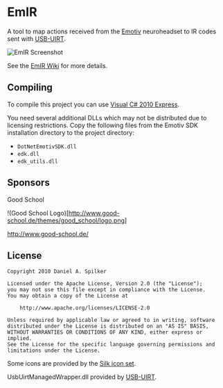 EmIR
====

A tool to map actions received from the [Emotiv][1] neuroheadset to IR codes 
sent with [USB-UIRT][2].

![EmIR Screenshot][6]

See the [EmIR Wiki][5] for more details.

Compiling
---------

To compile this project you can use [Visual C# 2010 Express][4].

You need several additional DLLs which may not be distributed due to licensing
restrictions. Copy the following files from the Emotiv SDK installation
directory to the project directory:

* `DotNetEmotivSDK.dll`
* `edk.dll`
* `edk_utils.dll`

Sponsors
-------

Good School

!(Good School Logo)[http://www.good-school.de/themes/good_school/logo.png]

http://www.good-school.de/

License
-------

	Copyright 2010 Daniel A. Spilker
	
	Licensed under the Apache License, Version 2.0 (the "License");
	you may not use this file except in compliance with the License.
	You may obtain a copy of the License at
	
	    http://www.apache.org/licenses/LICENSE-2.0
	
	Unless required by applicable law or agreed to in writing, software
	distributed under the License is distributed on an "AS IS" BASIS,
	WITHOUT WARRANTIES OR CONDITIONS OF ANY KIND, either express or implied.
	See the License for the specific language governing permissions and
	limitations under the License.

Some icons are provided by the [Silk icon set][3].

UsbUirtManagedWrapper.dll provided by [USB-UIRT][2].

[1]: http://www.emotiv.com/
[2]: http://www.usbuirt.com/
[3]: http://www.famfamfam.com/lab/icons/silk/
[4]: http://www.microsoft.com/express/Downloads/#2010-Visual-CS
[5]: http://github.com/daspilker/emir/wiki
[6]: http://farm2.static.flickr.com/1361/5114861583_4ca36a1c67.jpg
